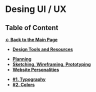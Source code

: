 # Desing UI / UX

## Table of Content

[**&larr; Back to the Main Page**](./../README.md)

- [**Design Tools and Resources**](./design-resources.md)

<div></div>

- [**Planning**](./planning.md)
- [**Sketching, Wireframing, Prototyping**](./swp.md)
- [**Website Personalities**](./website-personalities.md)

<div></div>

- [**#1. Typography**](./typography.md)
- [**#2. Colors**](./colors.md)

<div></div>

<br>
